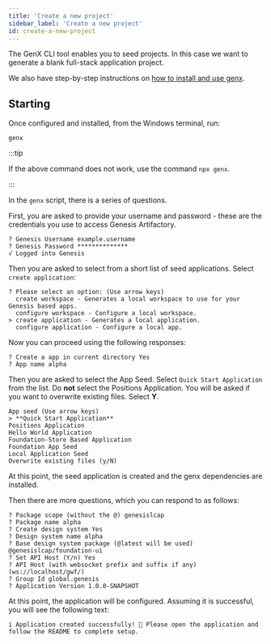 ```yaml
---
title: 'Create a new project'
sidebar_label: 'Create a new project'
id: create-a-new-project
---
```


The GenX CLI tool enables you to seed projects. In this case we want to generate a blank full-stack application project.

We also have step-by-step instructions on [how to install and use genx](/getting-started/prerequisites/genx/).

## Starting

Once configured and installed, from the Windows terminal, run:

```shell title="Windows Terminal"
genx
```

:::tip

If the above command does not work, use the command `npx genx`.

:::

In the `genx` script, there is a series of questions.

First, you are asked to provide your username and password - these are the credentials you use to access Genesis Artifactory.

```shell title="Windows Terminal"
? Genesis Username example.username
? Genesis Password **************
√ Logged into Genesis
```
Then you are asked to select from a short list of seed applications. Select `create application`:

```shell title="Windows Terminal"
? Please select an option: (Use arrow keys)
  create workspace - Generates a local workspace to use for your Genesis based apps.
  configure workspace - Configure a local workspace.
> create application - Generates a local application.
  configure application - Configure a local app.
```
Now you can proceed using the following responses:

```shell title="Windows Terminal"
? Create a app in current directory Yes
? App name alpha
```

Then you are asked to select the App Seed. Select `Quick Start Application` from the list. Do **not** select the Positions Application.
You will be asked if you want to overwrite existing files. Select **Y**.

  ```shell title="Windows Terminal"
App seed (Use arrow keys)
> **Quick Start Application**
  Positions Application
  Hello World Application
  Foundation-Store Based Application
  Foundation App Seed
  Local Application Seed
  Overwrite existing files (y/N)
  ```

At this point, the seed application is created and the genx dependencies are installed.

Then there are more questions, which you can respond to as follows:

```shell title="Windows Terminal"
? Package scope (without the @) genesislcap
? Package name alpha
? Create design system Yes
? Design system name alpha
? Base design system package (@latest will be used) @genesislcap/foundation-ui
? Set API Host (Y/n) Yes
? API Host (with websocket prefix and suffix if any) (ws://localhost/gwf/)
? Group Id global.genesis
? Application Version 1.0.0-SNAPSHOT
```

At this point, the application will be configured. Assuming it is successful, you will see the following text:

```shell title="Windows Terminal"
i Application created successfully! 🎉 Please open the application and follow the README to complete setup.
```
